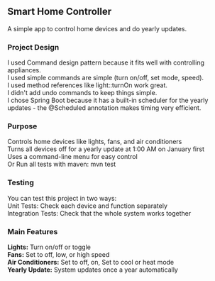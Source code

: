 ## Smart Home Controller
A simple app to control home devices and do yearly updates.

### Project Design
I used Command design pattern because it fits well with controlling appliances.  
I used simple commands are simple (turn on/off, set mode, speed).  
I used method references like light::turnOn work great.  
I didn't add undo commands to keep things simple.  
I chose Spring Boot because it has a built-in scheduler for the yearly 
updates - the @Scheduled annotation makes timing very efficient.

### Purpose
Controls home devices like lights, fans, and air conditioners  
Turns all devices off for a yearly update at 1:00 AM on January first  
Uses a command-line menu for easy control  
Or Run all tests with maven: mvn test

### Testing
You can test this project in two ways:  
Unit Tests: Check each device and function separately  
Integration Tests: Check that the whole system works together



### Main Features
**Lights:** Turn on/off or toggle  
**Fans:** Set to off, low, or high speed  
**Air Conditioners:** Set to off, on, Set to cool or heat mode  
**Yearly Update:** System updates once a year automatically

